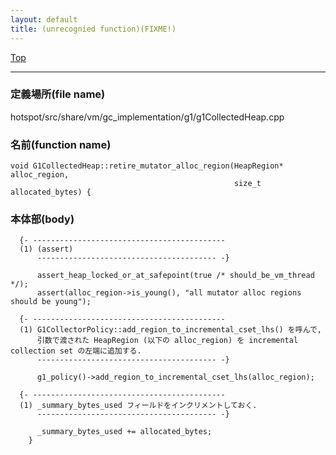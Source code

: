 ```yaml
---
layout: default
title: (unrecognied function)(FIXME!)
---
```

[Top](../index.html)

--- 
### 定義場所(file name)
hotspot/src/share/vm/gc_implementation/g1/g1CollectedHeap.cpp

### 名前(function name)
```
void G1CollectedHeap::retire_mutator_alloc_region(HeapRegion* alloc_region,
                                                  size_t allocated_bytes) {
```

### 本体部(body)
```
  {- -------------------------------------------
  (1) (assert)
      ---------------------------------------- -}

	  assert_heap_locked_or_at_safepoint(true /* should_be_vm_thread */);
	  assert(alloc_region->is_young(), "all mutator alloc regions should be young");
	
  {- -------------------------------------------
  (1) G1CollectorPolicy::add_region_to_incremental_cset_lhs() を呼んで, 
      引数で渡された HeapRegion (以下の alloc_region) を incremental collection set の左端に追加する.
      ---------------------------------------- -}

	  g1_policy()->add_region_to_incremental_cset_lhs(alloc_region);

  {- -------------------------------------------
  (1) _summary_bytes_used フィールドをインクリメントしておく.
      ---------------------------------------- -}

	  _summary_bytes_used += allocated_bytes;
	}
	
```


